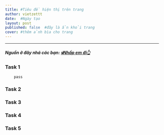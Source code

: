```yaml
---
title: #Tiêu đề hiện thị trên trang
author: vietzettt
date:  #Ngày tạo
layout: post
published: false  #đây là ẩn khỏi trang
cover: #thêm ảnh bìa cho trang 
---
```


---

##### **Nguồn ở đây nhá các bạn:** [💀**Nhấp em đi**👆](/src/2022/)
<!-- chỗ này ta sẽ chèn link dẫn đến nguồn tổng nhé-->

### Task 1

<!--![]() chèn img tự động căn giữa -->

```code
    pass
```
<!-- chèn code vào pass nhá-->
### Task 2

### Task 3

### Task 4

### Task 5
